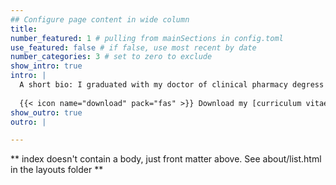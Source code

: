 ```yaml
---
## Configure page content in wide column
title: 
number_featured: 1 # pulling from mainSections in config.toml
use_featured: false # if false, use most recent by date
number_categories: 3 # set to zero to exclude
show_intro: true
intro: |
  A short bio: I graduated with my doctor of clinical pharmacy degress (Pharm.D.) from the University of Kansas in 1996, completed a one-year clinical pharmacy residency at Barnes-Jewish Hospital in St. Louis, Missouri and a two-year resaerch fellowship in infectious diseases at the University of Iowa in Iowa City. Afte completing my training I accepted a faculty position at the University of Houston College of Pharmacy and was a clinical pharmacist on the infectious diseases consult service at The University of Texas M.D. Anderson Cancer Center. 
  
  {{< icon name="download" pack="fas" >}} Download my [curriculum vitae](https://russlewisbo.github.io/markdown-cv/)
show_outro: true
outro: |

---
```


** index doesn't contain a body, just front matter above.
See about/list.html in the layouts folder **